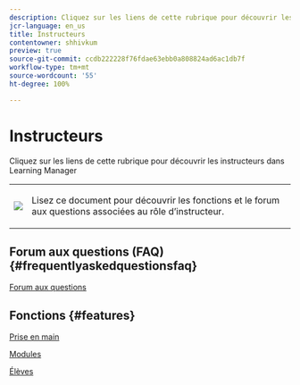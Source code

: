 ```yaml
---
description: Cliquez sur les liens de cette rubrique pour découvrir les instructeurs dans Learning Manager
jcr-language: en_us
title: Instructeurs
contentowner: shhivkum
preview: true
source-git-commit: ccdb222228f76fdae63ebb0a808824ad6ac1db7f
workflow-type: tm+mt
source-wordcount: '55'
ht-degree: 100%

---
```




# Instructeurs

Cliquez sur les liens de cette rubrique pour découvrir les instructeurs dans Learning Manager

<table> 
 <tbody>
  <tr> 
   <td><img src="assets/instructoricon.jpg"></td> 
   <td><p>Lisez ce document pour découvrir les fonctions et le forum aux questions associées au rôle d’instructeur.</p></td> 
  </tr> 
 </tbody>
</table>

## Forum aux questions (FAQ) {#frequentlyaskedquestionsfaq}

[Forum aux questions](instructors/frequently-asked-questions-for-instructors.md)

## Fonctions {#features}

[Prise en main](instructors/feature-summary/getting-started.md)

[Modules](instructors/feature-summary/modules.md)

[Élèves](instructors/feature-summary/learners.md)
